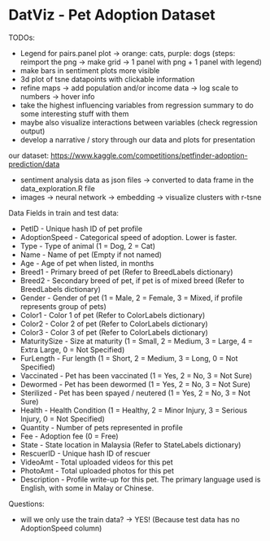# DatViz - Pet Adoption Dataset

TODOs:

* Legend for pairs.panel plot -> orange: cats, purple: dogs
(steps: reimport the png -> make grid -> 1 panel with png + 1 panel with legend)
* make bars in sentiment plots more visible
* 3d plot of tsne datapoints with clickable information
* refine maps -> add population and/or income data -> log scale to numbers -> hover info
* take the highest influencing variables from regression summary to do some interesting stuff with them
* maybe also visualize interactions between variables (check regression output)
* develop a narrative / story through our data and plots for presentation

our dataset:
https://www.kaggle.com/competitions/petfinder-adoption-prediction/data

+ sentiment analysis data as json files -> converted to data frame in the data_exploration.R file
+ images -> neural network -> embedding -> visualize clusters with r-tsne

Data Fields in train and test data:

* PetID - Unique hash ID of pet profile
* AdoptionSpeed - Categorical speed of adoption. Lower is faster.
* Type - Type of animal (1 = Dog, 2 = Cat)
* Name - Name of pet (Empty if not named)
* Age - Age of pet when listed, in months
* Breed1 - Primary breed of pet (Refer to BreedLabels dictionary)
* Breed2 - Secondary breed of pet, if pet is of mixed breed (Refer to BreedLabels dictionary)
* Gender - Gender of pet (1 = Male, 2 = Female, 3 = Mixed, if profile represents group of pets)
* Color1 - Color 1 of pet (Refer to ColorLabels dictionary)
* Color2 - Color 2 of pet (Refer to ColorLabels dictionary)
* Color3 - Color 3 of pet (Refer to ColorLabels dictionary)
* MaturitySize - Size at maturity (1 = Small, 2 = Medium, 3 = Large, 4 = Extra Large, 0 = Not Specified)
* FurLength - Fur length (1 = Short, 2 = Medium, 3 = Long, 0 = Not Specified)
* Vaccinated - Pet has been vaccinated (1 = Yes, 2 = No, 3 = Not Sure)
* Dewormed - Pet has been dewormed (1 = Yes, 2 = No, 3 = Not Sure)
* Sterilized - Pet has been spayed / neutered (1 = Yes, 2 = No, 3 = Not Sure)
* Health - Health Condition (1 = Healthy, 2 = Minor Injury, 3 = Serious Injury, 0 = Not Specified)
* Quantity - Number of pets represented in profile
* Fee - Adoption fee (0 = Free)
* State - State location in Malaysia (Refer to StateLabels dictionary)
* RescuerID - Unique hash ID of rescuer
* VideoAmt - Total uploaded videos for this pet
* PhotoAmt - Total uploaded photos for this pet
* Description - Profile write-up for this pet. The primary language used is English, with some in Malay or Chinese.


Questions:

- will we only use the train data? -> YES! (Because test data has no AdoptionSpeed column)
